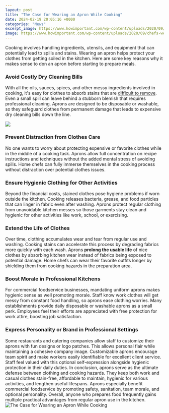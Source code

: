 ```yaml
---
layout: post
title: "The Case for Wearing an Apron While Cooking"
date: 2024-02-19 20:05:16 +0000
categories: "News"
excerpt_image: https://www.howimportant.com/wp-content/uploads/2020/09/chefs-wearing-stylish-aprons.jpg
image: https://www.howimportant.com/wp-content/uploads/2020/09/chefs-wearing-stylish-aprons.jpg
---
```


Cooking involves handling ingredients, utensils, and equipment that can potentially lead to spills and stains. Wearing an apron helps protect your clothes from getting soiled in the kitchen. Here are some key reasons why it makes sense to don an apron before starting to prepare meals.
### Avoid Costly Dry Cleaning Bills  
With all the oils, sauces, spices, and other messy ingredients involved in cooking, it's easy for clothes to absorb stains that are [difficult to remove](https://store.fi.io.vn/chihuahua-dog-lover-mom-dad-funny-gift-idea3505-t-shirt). Even a small spill can leave behind a stubborn blemish that requires professional cleaning. Aprons are designed to be disposable or washable, so they safeguard clothes from permanent damage that leads to expensive dry cleaning bills down the line.

![](https://www.forksupblog.com/wp-content/uploads/2020/09/Kitchen-Apron-202009-003.jpg)
### Prevent Distraction from Clothes Care 
No one wants to worry about protecting expensive or favorite clothes while in the middle of a cooking task. Aprons allow full concentration on recipe instructions and techniques without the added mental stress of avoiding spills. Home chefs can fully immerse themselves in the cooking process without distraction over potential clothes issues. 
### Ensure Hygienic Clothing for Other Activities
Beyond the financial costs, stained clothes pose hygiene problems if worn outside the kitchen. Cooking releases bacteria, grease, and food particles that can linger in fabric even after washing. Aprons protect regular clothing from unavoidable kitchen messes so those garments stay clean and hygienic for other activities like work, school, or exercising.
### Extend the Life of Clothes
Over time, clothing accumulates wear and tear from regular use and washing. Cooking stains can accelerate this process by degrading fabrics more quickly with each wash. Aprons **prolong the usable life** of nice clothes by absorbing kitchen wear instead of fabrics being exposed to potential damage. Home chefs can wear their favorite outfits longer by shielding them from cooking hazards in the preparation area.
### Boost Morale in Professional Kitchens
For commercial foodservice businesses, mandating uniform aprons makes hygienic sense as well promoting morale. Staff know work clothes will get messy from constant food handling, so aprons ease clothing worries. Many establishments provide daily disposable or washable aprons as a small perk. Employees feel their efforts are appreciated with free protection for work attire, boosting job satisfaction.
### Express Personality or Brand in Professional Settings  
Some restaurants and catering companies allow staff to customize their aprons with fun designs or logo patches. This allows personal flair while maintaining a cohesive company image. Customizable aprons encourage team spirit and make workers easily identifiable for excellent client service. Staff feel valued with this optional self-expression alongside hygienic protection in their daily duties.
In conclusion, aprons serve as the ultimate defense between clothing and cooking hazards. They keep both work and casual clothes stain-free, affordable to maintain, hygienic for various activities, and lengthen useful lifespans. Aprons especially benefit commercial foodservice by promoting safety, sanitation, team morale, and optional personality. Overall, anyone who prepares food frequently gains multiple practical advantages from regular apron use in the kitchen.
![The Case for Wearing an Apron While Cooking](https://www.howimportant.com/wp-content/uploads/2020/09/chefs-wearing-stylish-aprons.jpg)